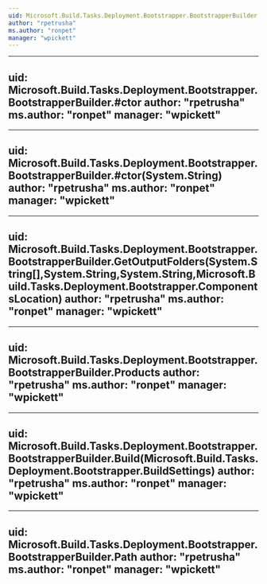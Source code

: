 ```yaml
---
uid: Microsoft.Build.Tasks.Deployment.Bootstrapper.BootstrapperBuilder
author: "rpetrusha"
ms.author: "ronpet"
manager: "wpickett"
---
```


---
uid: Microsoft.Build.Tasks.Deployment.Bootstrapper.BootstrapperBuilder.#ctor
author: "rpetrusha"
ms.author: "ronpet"
manager: "wpickett"
---

---
uid: Microsoft.Build.Tasks.Deployment.Bootstrapper.BootstrapperBuilder.#ctor(System.String)
author: "rpetrusha"
ms.author: "ronpet"
manager: "wpickett"
---

---
uid: Microsoft.Build.Tasks.Deployment.Bootstrapper.BootstrapperBuilder.GetOutputFolders(System.String[],System.String,System.String,Microsoft.Build.Tasks.Deployment.Bootstrapper.ComponentsLocation)
author: "rpetrusha"
ms.author: "ronpet"
manager: "wpickett"
---

---
uid: Microsoft.Build.Tasks.Deployment.Bootstrapper.BootstrapperBuilder.Products
author: "rpetrusha"
ms.author: "ronpet"
manager: "wpickett"
---

---
uid: Microsoft.Build.Tasks.Deployment.Bootstrapper.BootstrapperBuilder.Build(Microsoft.Build.Tasks.Deployment.Bootstrapper.BuildSettings)
author: "rpetrusha"
ms.author: "ronpet"
manager: "wpickett"
---

---
uid: Microsoft.Build.Tasks.Deployment.Bootstrapper.BootstrapperBuilder.Path
author: "rpetrusha"
ms.author: "ronpet"
manager: "wpickett"
---
